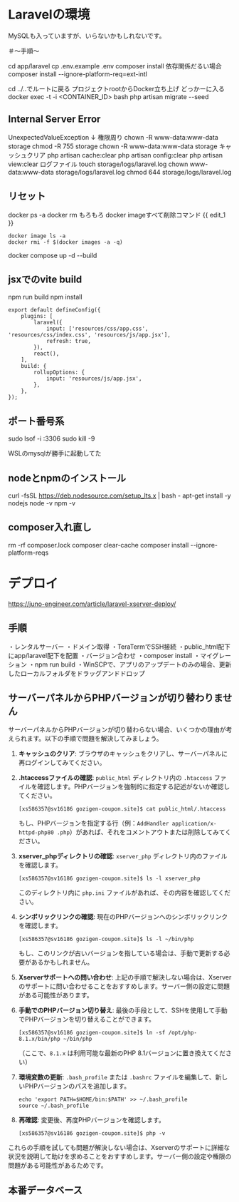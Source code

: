 # Laravelの環境

MySQLも入っていますが、いらないかもしれないです。

＃〜手順〜

cd app/laravel
cp .env.example .env
composer install
依存関係だるい場合
composer install --ignore-platform-req=ext-intl

cd ../..でルートに戻る
プロジェクトrootからDocker立ち上げ
どっかーに入る
docker exec -t -i <CONTAINER_ID> bash
php artisan migrate --seed

## Internal Server Error

UnexpectedValueException
↓
権限周り
chown -R www-data:www-data storage
chmod -R 755 storage
chown -R www-data:www-data storage
キャッシュクリア
php artisan cache:clear
php artisan config:clear
php artisan view:clear
ログファイル
touch storage/logs/laravel.log
chown www-data:www-data storage/logs/laravel.log
chmod 644 storage/logs/laravel.log

## リセット

docker ps -a
docker rm もろもろ
docker imageすべて削除コマンド
{{ edit_1 }}
```
docker image ls -a
docker rmi -f $(docker images -a -q)
```
docker compose up -d --build

## jsxでのvite build

npm run build
npm install

```
export default defineConfig({
    plugins: [
        laravel({
            input: ['resources/css/app.css', 'resources/css/index.css', 'resources/js/app.jsx'],
            refresh: true,
        }),
        react(),
    ],
    build: {
        rollupOptions: {
            input: 'resources/js/app.jsx',
        },
    },
});
```

## ポート番号系

sudo lsof -i :3306
sudo kill -9

WSLのmysqlが勝手に起動してた

## nodeとnpmのインストール

curl -fsSL https://deb.nodesource.com/setup_lts.x | bash -
apt-get install -y nodejs
node -v
npm -v

## composer入れ直し

rm -rf composer.lock
composer clear-cache
composer install --ignore-platform-reqs

# デプロイ

https://juno-engineer.com/article/laravel-xserver-deploy/

## 手順

・レンタルサーバー
・ドメイン取得
・TeraTermでSSH接続
・public_html配下にapp/laravel配下を配置
・バージョン合わせ
・composer install
・マイグレーション
・npm run build
・WinSCPで、アプリのアップデートのみの場合、更新したローカルフォルダをドラッグアンドドロップ

## サーバーパネルからPHPバージョンが切り替わりません

サーバーパネルからPHPバージョンが切り替わらない場合、いくつかの理由が考えられます。以下の手順で問題を解決してみましょう。

1. **キャッシュのクリア**:
   ブラウザのキャッシュをクリアし、サーバーパネルに再ログインしてみてください。

2. **.htaccessファイルの確認**:
   `public_html` ディレクトリ内の `.htaccess` ファイルを確認します。PHPバージョンを強制的に指定する記述がないか確認してください。

   ```
   [xs586357@sv16186 gozigen-coupon.site]$ cat public_html/.htaccess
   ```

   もし、PHPバージョンを指定する行（例：`AddHandler application/x-httpd-php80 .php`）があれば、それをコメントアウトまたは削除してみてください。

3. **xserver_phpディレクトリの確認**:
   `xserver_php` ディレクトリ内のファイルを確認します。

   ```
   [xs586357@sv16186 gozigen-coupon.site]$ ls -l xserver_php
   ```

   このディレクトリ内に `php.ini` ファイルがあれば、その内容を確認してください。

4. **シンボリックリンクの確認**:
   現在のPHPバージョンへのシンボリックリンクを確認します。

   ```
   [xs586357@sv16186 gozigen-coupon.site]$ ls -l ~/bin/php
   ```

   もし、このリンクが古いバージョンを指している場合は、手動で更新する必要があるかもしれません。

5. **Xserverサポートへの問い合わせ**:
   上記の手順で解決しない場合は、Xserverのサポートに問い合わせることをおすすめします。サーバー側の設定に問題がある可能性があります。

6. **手動でのPHPバージョン切り替え**:
   最後の手段として、SSHを使用して手動でPHPバージョンを切り替えることができます。

   ```
   [xs586357@sv16186 gozigen-coupon.site]$ ln -sf /opt/php-8.1.x/bin/php ~/bin/php
   ```

   （ここで、`8.1.x` は利用可能な最新のPHP 8.1バージョンに置き換えてください）

7. **環境変数の更新**:
   `.bash_profile` または `.bashrc` ファイルを編集して、新しいPHPバージョンのパスを追加します。

   ```
   echo 'export PATH=$HOME/bin:$PATH' >> ~/.bash_profile
   source ~/.bash_profile
   ```

8. **再確認**:
   変更後、再度PHPバージョンを確認します。

   ```
   [xs586357@sv16186 gozigen-coupon.site]$ php -v
   ```

これらの手順を試しても問題が解決しない場合は、Xserverのサポートに詳細な状況を説明して助けを求めることをおすすめします。サーバー側の設定や権限の問題がある可能性があるためです。

## 本番データベース

